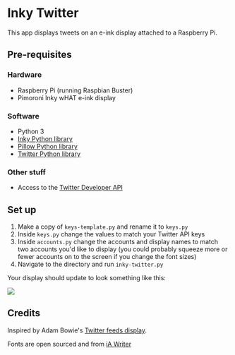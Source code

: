 # Inky Twitter

This app displays tweets on an e-ink display attached to a Raspberry Pi.

## Pre-requisites

### Hardware

- Raspberry Pi (running Raspbian Buster)
- Pimoroni Inky wHAT e-ink display

### Software

- Python 3
- [Inky Python library](https://github.com/pimoroni/inky)
- [Pillow Python library](https://pillow.readthedocs.io/en/stable/index.html)
- [Twitter Python library](https://python-twitter.readthedocs.io/en/latest/)

### Other stuff

- Access to the [Twitter Developer API](https://developer.twitter.com)

## Set up

1. Make a copy of `keys-template.py` and rename it to `keys.py`
2. Inside `keys.py` change the values to match your Twitter API keys
3. Inside `accounts.py` change the accounts and display names to match two accounts you'd like to display (you could probably squeeze more or fewer accounts on to the screen if you change the font sizes)
4. Navigate to the directory and run `inky-twitter.py`

Your display should update to look something like this:

![](https://github.com/johnpeart/inky-twitter/blob/master/screenshot.jpg)

## Credits

Inspired by Adam Bowie's [Twitter feeds display](https://www.adambowie.com/blog/2019/09/news-twitter-feeds-and-inky-what-e-ink-display/).

Fonts are open sourced and from [iA Writer](https://github.com/iaolo/iA-Fonts)